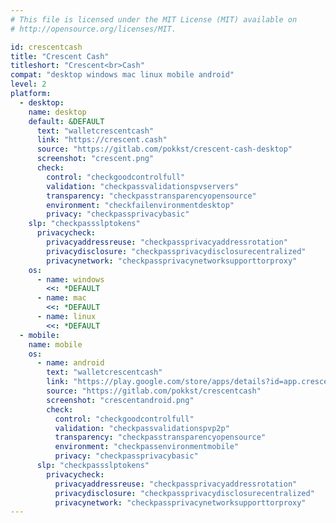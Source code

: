 ```yaml
---
# This file is licensed under the MIT License (MIT) available on
# http://opensource.org/licenses/MIT.

id: crescentcash
title: "Crescent Cash"
titleshort: "Crescent<br>Cash"
compat: "desktop windows mac linux mobile android"
level: 2
platform:
  - desktop:
    name: desktop
    default: &DEFAULT
      text: "walletcrescentcash"
      link: "https://crescent.cash"
      source: "https://gitlab.com/pokkst/crescent-cash-desktop"
      screenshot: "crescent.png"
      check:
        control: "checkgoodcontrolfull"
        validation: "checkpassvalidationspvservers"
        transparency: "checkpasstransparencyopensource"
        environment: "checkfailenvironmentdesktop"
        privacy: "checkpassprivacybasic"
	slp: "checkpassslptokens"
      privacycheck:
        privacyaddressreuse: "checkpassprivacyaddressrotation"
        privacydisclosure: "checkpassprivacydisclosurecentralized"
        privacynetwork: "checkpassprivacynetworksupporttorproxy"
    os:
      - name: windows
        <<: *DEFAULT
      - name: mac
        <<: *DEFAULT
      - name: linux
        <<: *DEFAULT
  - mobile:
    name: mobile
    os:
      - name: android
        text: "walletcrescentcash"
        link: "https://play.google.com/store/apps/details?id=app.crescentcash.src"
        source: "https://gitlab.com/pokkst/crescentcash"
        screenshot: "crescentandroid.png"
        check:
          control: "checkgoodcontrolfull"
          validation: "checkpassvalidationspvp2p"
          transparency: "checkpasstransparencyopensource"
          environment: "checkpassenvironmentmobile"
          privacy: "checkpassprivacybasic"
	  slp: "checkpassslptokens"
        privacycheck:
          privacyaddressreuse: "checkpassprivacyaddressrotation"
          privacydisclosure: "checkpassprivacydisclosurecentralized"
          privacynetwork: "checkpassprivacynetworksupporttorproxy"
---
```


